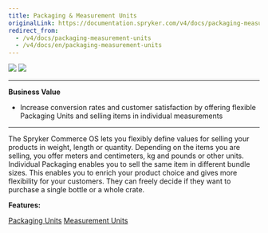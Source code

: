 ```yaml
---
title: Packaging & Measurement Units
originalLink: https://documentation.spryker.com/v4/docs/packaging-measurement-units
redirect_from:
  - /v4/docs/packaging-measurement-units
  - /v4/docs/en/packaging-measurement-units
---
```


<div class='feature-text'>
    <div class='feature-images'>
    <img class="light-mode" src="https://spryker.s3.eu-central-1.amazonaws.com/docs/Document+360/Capabilities+icons/light/Packaging+&+Measurement+Units.svg"/>
    <img class="dark-mode" src="https://spryker.s3.eu-central-1.amazonaws.com/docs/Document+360/Capabilities+icons/dark/Packaging+&+Measurement+Units.svg"/>
    </div>
    <div class="feature-text-wrap">

***
**Business Value**
* Increase conversion rates and customer satisfaction by offering flexible Packaging Units and selling items in individual measurements
***
        
The Spryker Commerce OS lets you flexibly define values for selling your products in weight, length or quantity. Depending on the items you are selling, you offer meters and centimeters, kg and pounds or other units. Individual Packaging enables you to sell the same item in different bundle sizes. This enables you to enrich your product choice and gives more flexibility for your customers. They can freely decide if they want to purchase a single bottle or a whole crate.
</div>
</div>

**Features:**
<div>
<a class="feature-link" href="https://documentation.spryker.com/v4/docs/packaging-units-202001">Packaging Units</a>
<a class="feature-link" href="https://documentation.spryker.com/v4/docs/measurement-units">Measurement Units</a>
    </div>
